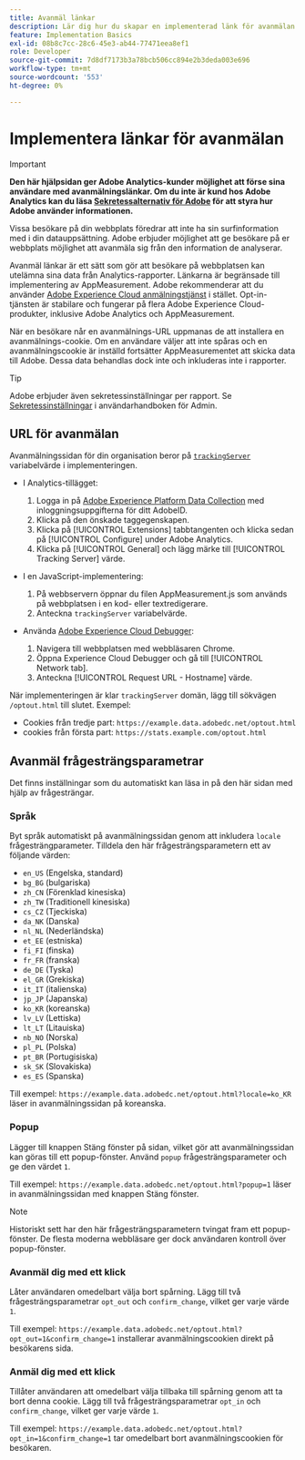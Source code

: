 ```yaml
---
title: Avanmäl länkar
description: Lär dig hur du skapar en implementerad länk för avanmälan för besökare på din webbplats.
feature: Implementation Basics
exl-id: 08b8c7cc-28c6-45e3-ab44-77471eea8ef1
role: Developer
source-git-commit: 7d8df7173b3a78bcb506cc894e2b3deda003e696
workflow-type: tm+mt
source-wordcount: '553'
ht-degree: 0%

---
```


# Implementera länkar för avanmälan

>[!IMPORTANT]
>
> **Den här hjälpsidan ger Adobe Analytics-kunder möjlighet att förse sina användare med avanmälningslänkar. Om du inte är kund hos Adobe Analytics kan du läsa [Sekretessalternativ för Adobe](https://www.adobe.com/privacy/opt-out.html) för att styra hur Adobe använder informationen.**

Vissa besökare på din webbplats föredrar att inte ha sin surfinformation med i din datauppsättning. Adobe erbjuder möjlighet att ge besökare på er webbplats möjlighet att avanmäla sig från den information de analyserar.

Avanmäl länkar är ett sätt som gör att besökare på webbplatsen kan utelämna sina data från Analytics-rapporter. Länkarna är begränsade till implementering av AppMeasurement. Adobe rekommenderar att du använder [Adobe Experience Cloud anmälningstjänst](https://experienceleague.adobe.com/docs/id-service/using/implementation/opt-in-service/optin-overview.html) i stället. Opt-in-tjänsten är stabilare och fungerar på flera Adobe Experience Cloud-produkter, inklusive Adobe Analytics och AppMeasurement.

När en besökare når en avanmälnings-URL uppmanas de att installera en avanmälnings-cookie. Om en användare väljer att inte spåras och en avanmälningscookie är inställd fortsätter AppMeasurementet att skicka data till Adobe. Dessa data behandlas dock inte och inkluderas inte i rapporter.

>[!TIP]
>
>Adobe erbjuder även sekretessinställningar per rapport. Se [Sekretessinställningar](/help/admin/admin/c-manage-report-suites/c-edit-report-suites/general/privacy-settings.md) i användarhandboken för Admin.

## URL för avanmälan

Avanmälningssidan för din organisation beror på [`trackingServer`](../vars/config-vars/trackingserver.md) variabelvärde i implementeringen.

* I Analytics-tillägget:
   1. Logga in på [Adobe Experience Platform Data Collection](https://experience.adobe.com/data-collection) med inloggningsuppgifterna för ditt AdobeID.
   1. Klicka på den önskade taggegenskapen.
   1. Klicka på [!UICONTROL Extensions] tabbtangenten och klicka sedan på [!UICONTROL Configure] under Adobe Analytics.
   1. Klicka på [!UICONTROL General] och lägg märke till [!UICONTROL Tracking Server] värde.

* I en JavaScript-implementering:
   1. På webbservern öppnar du filen AppMeasurement.js som används på webbplatsen i en kod- eller textredigerare.
   1. Anteckna `trackingServer` variabelvärde.

* Använda [Adobe Experience Cloud Debugger](https://experienceleague.adobe.com/docs/experience-platform/debugger/home.html):
   1. Navigera till webbplatsen med webbläsaren Chrome.
   1. Öppna Experience Cloud Debugger och gå till [!UICONTROL Network tab].
   1. Anteckna [!UICONTROL Request URL - Hostname] värde.

När implementeringen är klar `trackingServer` domän, lägg till sökvägen `/optout.html` till slutet. Exempel:

* Cookies från tredje part: `https://example.data.adobedc.net/optout.html`
* cookies från första part: `https://stats.example.com/optout.html`

## Avanmäl frågesträngsparametrar

Det finns inställningar som du automatiskt kan läsa in på den här sidan med hjälp av frågesträngar.

### Språk

Byt språk automatiskt på avanmälningssidan genom att inkludera `locale` frågesträngparameter. Tilldela den här frågesträngsparametern ett av följande värden:

* `en_US` (Engelska, standard)
* `bg_BG` (bulgariska)
* `zh_CN` (Förenklad kinesiska)
* `zh_TW` (Traditionell kinesiska)
* `cs_CZ` (Tjeckiska)
* `da_NK` (Danska)
* `nl_NL` (Nederländska)
* `et_EE` (estniska)
* `fi_FI` (finska)
* `fr_FR` (franska)
* `de_DE` (Tyska)
* `el_GR` (Grekiska)
* `it_IT` (italienska)
* `jp_JP` (Japanska)
* `ko_KR` (koreanska)
* `lv_LV` (Lettiska)
* `lt_LT` (Litauiska)
* `nb_NO` (Norska)
* `pl_PL` (Polska)
* `pt_BR` (Portugisiska)
* `sk_SK` (Slovakiska)
* `es_ES` (Spanska)

Till exempel: `https://example.data.adobedc.net/optout.html?locale=ko_KR` läser in avanmälningssidan på koreanska.

### Popup

Lägger till knappen Stäng fönster på sidan, vilket gör att avanmälningssidan kan göras till ett popup-fönster. Använd `popup` frågesträngsparameter och ge den värdet `1`.

Till exempel: `https://example.data.adobedc.net/optout.html?popup=1` läser in avanmälningssidan med knappen Stäng fönster.

>[!NOTE]
>
>Historiskt sett har den här frågesträngsparametern tvingat fram ett popup-fönster. De flesta moderna webbläsare ger dock användaren kontroll över popup-fönster.

### Avanmäl dig med ett klick

Låter användaren omedelbart välja bort spårning. Lägg till två frågesträngsparametrar `opt_out` och `confirm_change`, vilket ger varje värde `1`.

Till exempel: `https://example.data.adobedc.net/optout.html?opt_out=1&confirm_change=1` installerar avanmälningscookien direkt på besökarens sida.

### Anmäl dig med ett klick

Tillåter användaren att omedelbart välja tillbaka till spårning genom att ta bort denna cookie. Lägg till två frågesträngsparametrar `opt_in` och `confirm_change`, vilket ger varje värde `1`.

Till exempel: `https://example.data.adobedc.net/optout.html?opt_in=1&confirm_change=1` tar omedelbart bort avanmälningscookien för besökaren.
